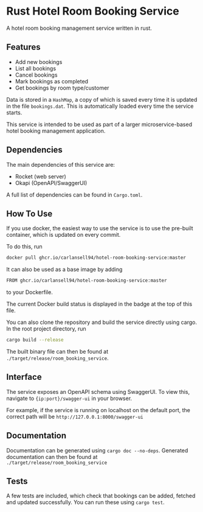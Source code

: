 # Rust Hotel Room Booking Service

A hotel room booking management service written in rust.

## Features

* Add new bookings
* List all bookings
* Cancel bookings
* Mark bookings as completed
* Get bookings by room type/customer

Data is stored in a ```HashMap```, a copy of which is saved every time it is updated in the file ```bookings.dat```. This is automatically loaded every time the service starts.

This service is intended to be used as part of a larger microservice-based hotel booking management application.

## Dependencies

The main dependencies of this service are:

* Rocket (web server)
* Okapi (OpenAPI/SwaggerUI)

A full list of dependencies can be found in ```Cargo.toml```.

## How To Use

If you use docker, the easiest way to use the service is to use the pre-built container, which is updated on every commit.

To do this, run

```sh
docker pull ghcr.io/carlansell94/hotel-room-booking-service:master
```

It can also be used as a base image by adding

```sh
FROM ghcr.io/carlansell94/hotel-room-booking-service:master
```

to your Dockerfile.

The current Docker build status is displayed in the badge at the top of this file.

You can also clone the repository and build the service directly using cargo. In the root project directory, run

```sh
cargo build --release
```

The built binary file can then be found at ```./target/release/room_booking_service```.

## Interface

The service exposes an OpenAPI schema using SwaggerUI. To view this, navigate to ```{ip:port}/swagger-ui``` in your browser.

For example, if the service is running on localhost on the default port, the correct path will be ```http://127.0.0.1:8000/swagger-ui```

## Documentation

Documentation can be generated using ```cargo doc --no-deps```. Generated documentation can then be found at ```./target/release/room_booking_service```

## Tests

A few tests are included, which check that bookings can be added, fetched and updated successfully. You can run these using ```cargo test```.
